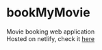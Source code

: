 # bookMyMovie

Movie booking web application  
Hosted on netlify, check it <a href="https://bookmymovie-sm.netlify.app/">here</a>
